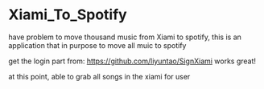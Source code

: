 # Xiami_To_Spotify

have problem to move thousand music from Xiami to spotify, this is an application that in purpose to move all muic to spotify

get the login part from:
https://github.com/liyuntao/SignXiami
works great!

at this point, able to grab all songs in the xiami for user


